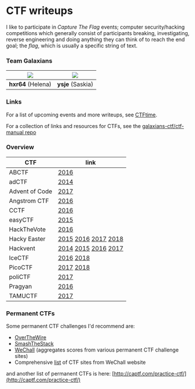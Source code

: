 # CTF writeups

I like to participate in *Capture The Flag* events; computer security/hacking competitions which generally consist of participants breaking, investigating, reverse engineering and doing anything they can think of to reach the end goal; the *flag*, which is usually a specific string of text.

### Team Galaxians

| ![](https://github.com/erasche.png?size=150)    |![](https://github.com/shiltemann.png?size=150)|
|:-----------------------------------------------:|:---------------------------------------------:|
| **hxr64** (Helena)                              | **ysje** (Saskia)                             |


### Links

For a list of upcoming events and more writeups, see [CTFtime](https://ctftime.org/).

For a collection of links and resources for CTFs, see the [galaxians-ctf/ctf-manual repo](https://github.com/galaxians-ctf/ctf-manual)

### Overview

| CTF           | link                                                         |
|---------------|--------------------------------------------------------------|
| ABCTF         | [2016](ABCTF-2016/writeup.md) |
| adCTF         | [2014](adCTF2014/writeup.md) |
| Advent of Code| [2017](AdventOfCode-2017/writeup.md) |
| Angstrom CTF  | [2016](angstromCTF_2016/writeup.md) |
| CCTF          | [2016](CCTF_2016/writeup.md) |
| easyCTF       | [2015](easyCTF_2015/writeup.md) |
| HackTheVote   | [2016](HackTheVote-2016/writeup) |
| Hacky Easter  | [2015](HackyEaster_2015/writeup.md) [2016](HackyEaster_2016/writeup.md) [2017](HackyEaster_2017/writeup.md) [2018](HackyEaster_2018/writeup.md) |
| Hackvent      | [2014](Hackvent_2014/writeup.md) [2015](Hackvent_2015/writeup.md) [2016](Hackvent_2016/writeup.md) [2017](Hackvent_2017/writeup.md) |
| IceCTF        | [2016](IceCTF-2016/writeup.md) [2018](IceCTF-2018/writeup.md) |
| PicoCTF       | [2017](PicoCTF_2017/writeup.md) [2018](PicoCTF_2018/writeup.md) |
| poliCTF       | [2017](poliCTF-2017/writeup.md) |
| Pragyan       | [2016](Pragyan_2016/writeup.md) |
| TAMUCTF       | [2017](TAMUCTF-2017/writeup.md) |

### Permanent CTFs

Some permanent CTF challenges I'd recommend are:
- [OverTheWire](http://overthewire.org/wargames/)
- [SmashTheStack](http://smashthestack.org/)
- [WeChall](http://www.wechall.net/) (aggregates scores from various permanent CTF challenge sites)
- Comprehensive [list](http://www.wechall.net/active_sites/all/by/site_id/ASC/page-1) of CTF sites from WeChall website

and another list of permanent CTFs is here: [http://captf.com/practice-ctf/](http://captf.com/practice-ctf/)
